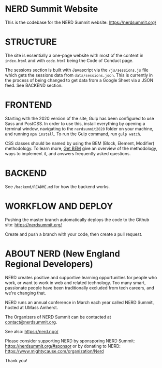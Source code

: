 # NERD Summit Website
This is the codebase for the NERD Summit website: https://nerdsummit.org/ 

# STRUCTURE

The site is essentially a one-page website with most of the content in `index.html` and with `code.html` being the Code of Conduct page. 

The sessions section is built with Javascript via the `/js/sessions.js` file which gets the sessions data from `data/sessions.json`. This is currently in the process of being changed to get data from a Google Sheet via a JSON feed.  See BACKEND section.

# FRONTEND

Starting with the 2020 version of the site, Gulp has been configured to use Sass and PostCSS. In order to use this, install everything by opening a terminal window, navigating to the `nerdsummit2020` folder on your machine, and running `npm install`. To run the Gulp command, run `gulp watch`.

CSS classes should be named by using the BEM (Block, Element, Modifier) methodology. To learn more, [Get BEM](http://getbem.com/) give an overview of the methodology, ways to implement it, and answers frequently asked questions.

# BACKEND

See `/backend/README.md` for how the backend works. 

# WORKFLOW AND DEPLOY

Pushing the master branch automatically deploys the code to the Github site: https://nerdsummit.org/

Create and push a branch with your code, then create a pull request. 

# ABOUT NERD (New England Regional Developers)

NERD creates positive and supportive learning opportunities for people who work, or want to work in web and related technology. Too many smart, passionate people have been traditionally excluded from tech careers, and we're changing that.

NERD runs an annual conference in March each year called NERD Summit, hosted at UMass Amherst. 

The Organizers of NERD Summit can be contacted at contact@nerdsummit.org.

See also: https://nerd.ngo/

Please consider supporting NERD by sponsporing NERD Summit: https://nerdsummit.org/#sponsor or by donating to NERD: https://www.mightycause.com/organization/Nerd

Thank you!  
